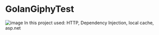 # GolanGiphyTest
![image](https://github.com/mrgoroz/GolanGiphyTest/assets/22409628/9783ce0f-bb50-4e15-906d-38ec92ea24c8)
In this project used:
HTTP, Dependency Injection, local cache, asp.net
